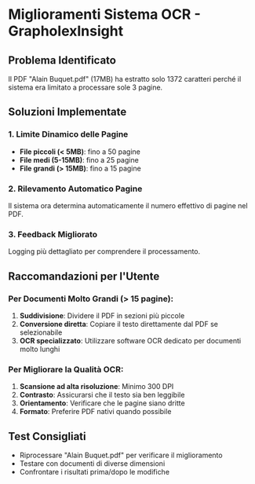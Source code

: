 # Miglioramenti Sistema OCR - GrapholexInsight

## Problema Identificato
Il PDF "Alain Buquet.pdf" (17MB) ha estratto solo 1372 caratteri perché il sistema era limitato a processare sole 3 pagine.

## Soluzioni Implementate

### 1. Limite Dinamico delle Pagine
- **File piccoli (< 5MB)**: fino a 50 pagine
- **File medi (5-15MB)**: fino a 25 pagine  
- **File grandi (> 15MB)**: fino a 15 pagine

### 2. Rilevamento Automatico Pagine
Il sistema ora determina automaticamente il numero effettivo di pagine nel PDF.

### 3. Feedback Migliorato
Logging più dettagliato per comprendere il processamento.

## Raccomandazioni per l'Utente

### Per Documenti Molto Grandi (> 15 pagine):
1. **Suddivisione**: Dividere il PDF in sezioni più piccole
2. **Conversione diretta**: Copiare il testo direttamente dal PDF se selezionabile
3. **OCR specializzato**: Utilizzare software OCR dedicato per documenti molto lunghi

### Per Migliorare la Qualità OCR:
1. **Scansione ad alta risoluzione**: Minimo 300 DPI
2. **Contrasto**: Assicurarsi che il testo sia ben leggibile
3. **Orientamento**: Verificare che le pagine siano dritte
4. **Formato**: Preferire PDF nativi quando possibile

## Test Consigliati
- Riprocessare "Alain Buquet.pdf" per verificare il miglioramento
- Testare con documenti di diverse dimensioni
- Confrontare i risultati prima/dopo le modifiche